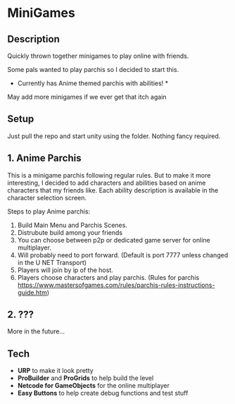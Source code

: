 # MiniGames

## Description
Quickly thrown together minigames to play online with friends.

Some pals wanted to play parchis so I decided to start this.

* Currently has Anime themed parchis with abilities! *

May add more minigames if we ever get that itch again

## Setup

Just pull the repo and start unity using the folder. Nothing fancy required.

## 1. Anime Parchis

This is a minigame parchis following regular rules. But to make it more interesting, I decided to add characters and abilities based on anime characters that my friends like.
Each ability description is available in the character selection screen.

Steps to play Anime parchis:

1. Build Main Menu and Parchis Scenes.
2. Distrubute build among your friends
3. You can choose between p2p or dedicated game server for online multiplayer.
4. Will probably need to port forward. (Default is port 7777 unless changed in the U NET Transport)
5. Players will join by ip of the host.
6. Players choose characters and play parchis. (Rules for parchis https://www.mastersofgames.com/rules/parchis-rules-instructions-guide.htm)

## 2. ???

More in the future...

## Tech

- **URP** to make it look pretty
- **ProBuilder** and **ProGrids** to help build the level
- **Netcode for GameObjects** for the online multiplayer
- **Easy Buttons** to help create debug functions and test stuff
